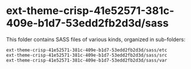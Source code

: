 # ext-theme-crisp-41e52571-381c-409e-b1d7-53edd2fb2d3d/sass

This folder contains SASS files of various kinds, organized in sub-folders:

    ext-theme-crisp-41e52571-381c-409e-b1d7-53edd2fb2d3d/sass/etc
    ext-theme-crisp-41e52571-381c-409e-b1d7-53edd2fb2d3d/sass/src
    ext-theme-crisp-41e52571-381c-409e-b1d7-53edd2fb2d3d/sass/var
